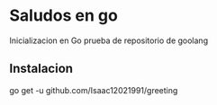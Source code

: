 # Saludos en go

Inicializacion en Go prueba de repositorio de goolang

## Instalacion
go get -u github.com/Isaac12021991/greeting